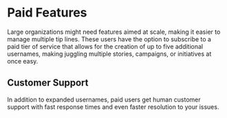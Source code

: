 # Paid Features

Large organizations might need features aimed at scale, making it easier to manage multiple tip lines. These users have the option to subscribe to a paid tier of service that allows for the creation of up to five additional usernames, making juggling multiple stories, campaigns, or initiatives at once easy.

## Customer Support

In addition to expanded usernames, paid users get human customer support with fast response times and even faster resolution to your issues. 